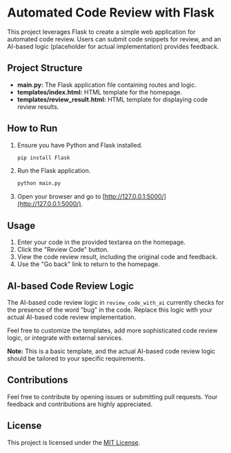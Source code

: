 # Automated Code Review with Flask

This project leverages Flask to create a simple web application for automated code review. Users can submit code snippets for review, and an AI-based logic (placeholder for actual implementation) provides feedback.

## Project Structure

- **main.py:** The Flask application file containing routes and logic.
- **templates/index.html:** HTML template for the homepage.
- **templates/review_result.html:** HTML template for displaying code review results.

## How to Run

1. Ensure you have Python and Flask installed.
   ```bash
   pip install Flask
   ```

2. Run the Flask application.
   ```bash
   python main.py
   ```

3. Open your browser and go to [http://127.0.0.1:5000/](http://127.0.0.1:5000/).

## Usage

1. Enter your code in the provided textarea on the homepage.
2. Click the "Review Code" button.
3. View the code review result, including the original code and feedback.
4. Use the "Go back" link to return to the homepage.

## AI-based Code Review Logic

The AI-based code review logic in `review_code_with_ai` currently checks for the presence of the word "bug" in the code. Replace this logic with your actual AI-based code review implementation.

Feel free to customize the templates, add more sophisticated code review logic, or integrate with external services.

**Note:** This is a basic template, and the actual AI-based code review logic should be tailored to your specific requirements.

## Contributions

Feel free to contribute by opening issues or submitting pull requests. Your feedback and contributions are highly appreciated.

## License

This project is licensed under the [MIT License](LICENSE).
